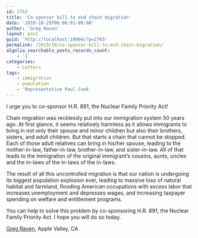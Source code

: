 ```yaml
---
id: 2763
title: 'Co-sponsor bill to end chain migration'
date: '2019-10-29T06:06:01-08:00'
author: 'Greg Raven'
layout: post
guid: 'http://localhost:10004/?p=2763'
permalink: /2019/10/co-sponsor-bill-to-end-chain-migration/
algolia_searchable_posts_records_count:
    - '1'
categories:
    - Letters
tags:
    - immigration
    - population
    - 'Representative Paul Cook'
---
```


I urge you to co-sponsor H.R. 891, the Nuclear Family Priority Act!

Chain migration was recklessly put into our immigration system 50 years ago. At first glance, it seems relatively harmless as it allows immigrants to bring in not only their spouse and minor children but also their brothers, sisters, and adult children. But that starts a chain that cannot be stopped. Each of those adult relatives can bring in his/her spouse, leading to the mother-in-law, father-in-law, brother-in-law, and sister-in-law. All of that leads to the immigration of the original immigrant’s cousins, aunts, uncles and the in-laws of the in-laws of the in-laws.

The result of all this uncontrolled migration is that our nation is undergoing its biggest population explosion ever, leading to massive loss of natural habitat and farmland, flooding American occupations with excess labor that increases unemployment and depresses wages, and increasing taxpayer spending on welfare and entitlement programs.

You can help to solve this problem by co-sponsoring H.R. 891, the Nuclear Family Priority Act. I hope you will do so today.

[Greg Raven](https://www.gregraven.org/), Apple Valley, CA